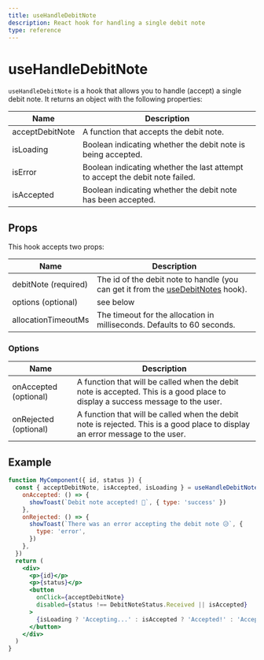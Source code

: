 ```yaml
---
title: useHandleDebitNote
description: React hook for handling a single debit note
type: reference
---
```


# useHandleDebitNote

`useHandleDebitNote` is a hook that allows you to handle (accept) a single debit note. It returns an object with the following properties:

| Name            | Description                                                                  |
| --------------- | ---------------------------------------------------------------------------- |
| acceptDebitNote | A function that accepts the debit note.                                      |
| isLoading       | Boolean indicating whether the debit note is being accepted.                 |
| isError         | Boolean indicating whether the last attempt to accept the debit note failed. |
| isAccepted      | Boolean indicating whether the debit note has been accepted.                 |

## Props

This hook accepts two props:

| Name                 | Description                                                                                                                         |
| -------------------- | ----------------------------------------------------------------------------------------------------------------------------------- |
| debitNote (required) | The id of the debit note to handle (you can get it from the [useDebitNotes](/docs/creators/javascript/react/use-debit-notes) hook). |
| options (optional)   | see below                                                                                                                           |
| allocationTimeoutMs  | The timeout for the allocation in milliseconds. Defaults to 60 seconds.                                                             |

### Options

| Name                  | Description                                                                                                                    |
| --------------------- | ------------------------------------------------------------------------------------------------------------------------------ |
| onAccepted (optional) | A function that will be called when the debit note is accepted. This is a good place to display a success message to the user. |
| onRejected (optional) | A function that will be called when the debit note is rejected. This is a good place to display an error message to the user.  |

## Example

```jsx
function MyComponent({ id, status }) {
  const { acceptDebitNote, isAccepted, isLoading } = useHandleDebitNote(id, {
    onAccepted: () => {
      showToast(`Debit note accepted! 💸`, { type: 'success' })
    },
    onRejected: () => {
      showToast(`There was an error accepting the debit note 😥`, {
        type: 'error',
      })
    },
  })
  return (
    <div>
      <p>{id}</p>
      <p>{status}</p>
      <button
        onClick={acceptDebitNote}
        disabled={status !== DebitNoteStatus.Received || isAccepted}
      >
        {isLoading ? 'Accepting...' : isAccepted ? 'Accepted!' : 'Accept'}
      </button>
    </div>
  )
}
```
